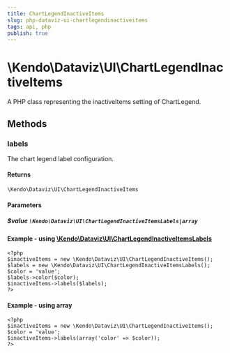 ```yaml
---
title: ChartLegendInactiveItems
slug: php-dataviz-ui-chartlegendinactiveitems
tags: api, php
publish: true
---
```


# \Kendo\Dataviz\UI\ChartLegendInactiveItems

A PHP class representing the inactiveItems setting of ChartLegend.


## Methods

### labels

The chart legend label configuration.

#### Returns
`\Kendo\Dataviz\UI\ChartLegendInactiveItems`

#### Parameters

##### $value `\Kendo\Dataviz\UI\ChartLegendInactiveItemsLabels|array`


#### Example - using [\Kendo\Dataviz\UI\ChartLegendInactiveItemsLabels](/kendo-ui/api/wrappers/php/Kendo/Dataviz/UI/ChartLegendInactiveItemsLabels)
    <?php
    $inactiveItems = new \Kendo\Dataviz\UI\ChartLegendInactiveItems();
    $labels = new \Kendo\Dataviz\UI\ChartLegendInactiveItemsLabels();
    $color = 'value';
    $labels->color($color);
    $inactiveItems->labels($labels);
    ?>

#### Example - using array

    <?php
    $inactiveItems = new \Kendo\Dataviz\UI\ChartLegendInactiveItems();
    $color = 'value';
    $inactiveItems->labels(array('color' => $color));
    ?>

